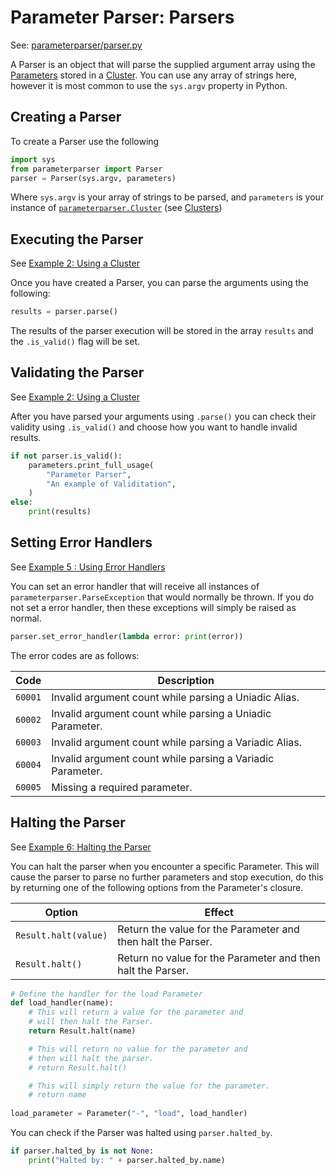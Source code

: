 # Parameter Parser: Parsers

See: [parameterparser/parser.py](../parameterparser/parser.py)

A Parser is an object that will parse the supplied argument array using the [Parameters](./Parameters.md) stored in a [Cluster](./Clusters.md). You can use any array of strings here, however it is most common to use the `sys.argv` property in Python.

## Creating a Parser

To create a Parser use the following

```python
import sys
from parameterparser import Parser
parser = Parser(sys.argv, parameters)
```

Where `sys.argv` is your array of strings to be parsed, and `parameters` is your instance of [`parameterparser.Cluster`](../parameterparser/cluster.py) (see [Clusters](./Clusters.md))

## Executing the Parser

See [Example 2: Using a Cluster](../examples/Example2.md)

Once you have created a Parser, you can parse the arguments using the following:

```python
results = parser.parse()
```

The results of the parser execution will be stored in the array `results` and the `.is_valid()` flag will be set.

## Validating the Parser

See [Example 2: Using a Cluster](../examples/Example2.md)

After you have parsed your arguments using `.parse()` you can check their validity using `.is_valid()` and choose how you want to handle invalid results.

```python
if not parser.is_valid():
    parameters.print_full_usage(
        "Parameter Parser",
        "An example of Validitation",
    )
else:
    print(results)
```

## Setting Error Handlers

See [Example 5 : Using Error Handlers](../examples/Example5.md)

You can set an error handler that will receive all instances of `parameterparser.ParseException` that would normally be thrown. If you do not set a error handler, then these exceptions will simply be raised as normal.

```python
parser.set_error_handler(lambda error: print(error))
```

The error codes are as follows:

|Code|Description
|---|---|
|`60001`|Invalid argument count while parsing a Uniadic Alias.|
|`60002`|Invalid argument count while parsing a Uniadic Parameter.|
|`60003`|Invalid argument count while parsing a Variadic Alias.|
|`60004`|Invalid argument count while parsing a Variadic Parameter.|
|`60005`|Missing a required parameter.|

## Halting the Parser

See [Example 6: Halting the Parser](../examples/Example6.md)

You can halt the parser when you encounter a specific Parameter. This will cause the parser to parse no further parameters and stop execution, do this by returning one of the following options from the Parameter's closure.

|Option|Effect|
|---|---|
|`Result.halt(value)`|Return the value for the Parameter and then halt the Parser.|
|`Result.halt()`|Return no value for the Parameter and then halt the Parser.|


```python
# Define the handler for the load Parameter
def load_handler(name):
    # This will return a value for the parameter and
    # will then halt the Parser.
    return Result.halt(name)

    # This will return no value for the parameter and
    # then will halt the parser.
    # return Result.halt()

    # This will simply return the value for the parameter.
    # return name
    
load_parameter = Parameter("-", "load", load_handler)
```

You can check if the Parser was halted using `parser.halted_by`.

```python
if parser.halted_by is not None:
    print("Halted by: " + parser.halted_by.name)
```
